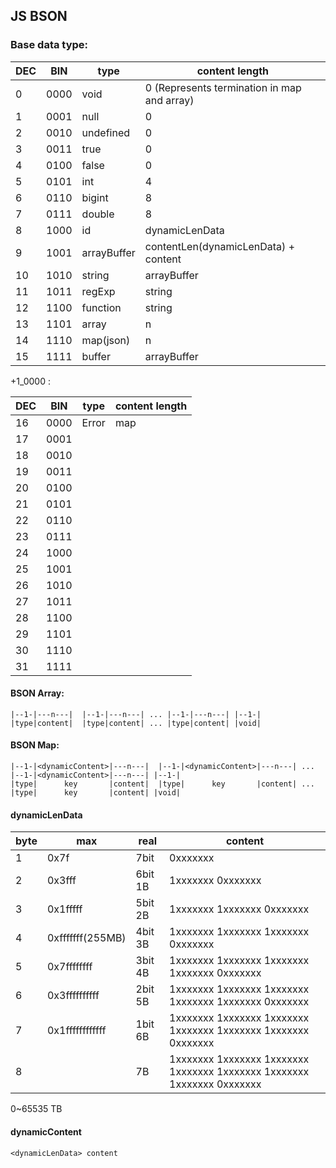 ## JS BSON

### Base data type:

| DEC | BIN  | type        | content length                              |
| --- | ---- | ----------- | ------------------------------------------- |
| 0   | 0000 | void        | 0 (Represents termination in map and array) |
| 1   | 0001 | null        | 0                                           |
| 2   | 0010 | undefined   | 0                                           |
| 3   | 0011 | true        | 0                                           |
| 4   | 0100 | false       | 0                                           |
| 5   | 0101 | int         | 4                                           |
| 6   | 0110 | bigint      | 8                                           |
| 7   | 0111 | double      | 8                                           |
| 8   | 1000 | id          | dynamicLenData                              |
| 9   | 1001 | arrayBuffer | contentLen(dynamicLenData) + content        |
| 10  | 1010 | string      | arrayBuffer                                 |
| 11  | 1011 | regExp      | string                                      |
| 12  | 1100 | function    | string                                      |
| 13  | 1101 | array       | n                                           |
| 14  | 1110 | map(json)   | n                                           |
| 15  | 1111 | buffer      | arrayBuffer                                 |

+1_0000 :

| DEC | BIN  | type  | content length |
| --- | ---- | ----- | -------------- |
| 16  | 0000 | Error | map            |
| 17  | 0001 |       |                |
| 18  | 0010 |       |                |
| 19  | 0011 |       |                |
| 20  | 0100 |       |                |
| 21  | 0101 |       |                |
| 22  | 0110 |       |                |
| 23  | 0111 |       |                |
| 24  | 1000 |       |                |
| 25  | 1001 |       |                |
| 26  | 1010 |       |                |
| 27  | 1011 |       |                |
| 28  | 1100 |       |                |
| 29  | 1101 |       |                |
| 30  | 1110 |       |                |
| 31  | 1111 |       |                |

#### BSON Array:

```
|--1-|---n---|  |--1-|---n---| ... |--1-|---n---| |--1-|
|type|content|  |type|content| ... |type|content| |void|

```

#### BSON Map:

```
|--1-|<dynamicContent>|---n---|  |--1-|<dynamicContent>|---n---| ... |--1-|<dynamicContent>|---n---| |--1-|
|type|      key       |content|  |type|      key       |content| ... |type|      key       |content| |void|

```

#### dynamicLenData

| byte | max              | real    | content                                                                 |
| ---- | ---------------- | ------- | ----------------------------------------------------------------------- |
| 1    | 0x7f             | 7bit    | 0xxxxxxx                                                                |
| 2    | 0x3fff           | 6bit 1B | 1xxxxxxx 0xxxxxxx                                                       |
| 3    | 0x1fffff         | 5bit 2B | 1xxxxxxx 1xxxxxxx 0xxxxxxx                                              |
| 4    | 0xfffffff(255MB) | 4bit 3B | 1xxxxxxx 1xxxxxxx 1xxxxxxx 0xxxxxxx                                     |
| 5    | 0x7ffffffff      | 3bit 4B | 1xxxxxxx 1xxxxxxx 1xxxxxxx 1xxxxxxx 0xxxxxxx                            |
| 6    | 0x3ffffffffff    | 2bit 5B | 1xxxxxxx 1xxxxxxx 1xxxxxxx 1xxxxxxx 1xxxxxxx 0xxxxxxx                   |
| 7    | 0x1ffffffffffff  | 1bit 6B | 1xxxxxxx 1xxxxxxx 1xxxxxxx 1xxxxxxx 1xxxxxxx 1xxxxxxx 0xxxxxxx          |
| 8    |                  | 7B      | 1xxxxxxx 1xxxxxxx 1xxxxxxx 1xxxxxxx 1xxxxxxx 1xxxxxxx 1xxxxxxx 0xxxxxxx |

0~65535 TB

#### dynamicContent

```
<dynamicLenData> content
```

